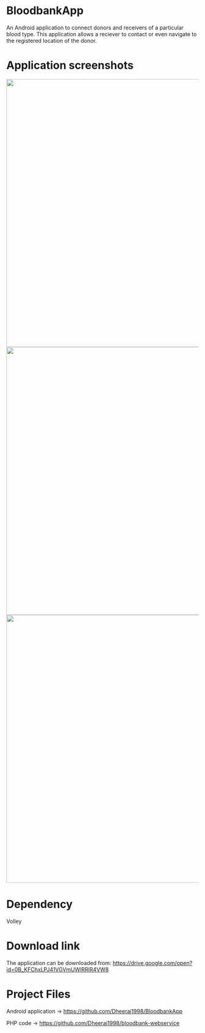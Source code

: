 # BloodbankApp
An Android application to connect donors and receivers of a particular blood type. This application allows a reciever to contact or even navigate to the registered location of the donor.

# Application screenshots

<img src = "http://i.imgur.com/zKHQwwz.png" align = "left" height = 700>
<img src = "http://i.imgur.com/zu3EXS0.png" align = "right" height = 700>
<p align="center">
  <img src = "http://i.imgur.com/o5j39o7.png" align = "centre" height = 700>
</p>

# Dependency
Volley

# Download link
The application can be downloaded from: https://drive.google.com/open?id=0B_KFChxLPJ41VGVmUWlRRlR4VW8

# Project Files
Android application -> https://github.com/Dheeraj1998/BloodbankApp

PHP code -> https://github.com/Dheeraj1998/bloodbank-webservice
